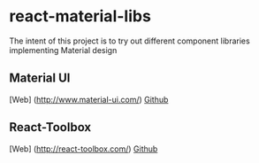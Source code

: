 # react-material-libs

The intent of this project is to try out different component libraries implementing Material design

## Material UI
[Web] (http://www.material-ui.com/)
[Github](https://github.com/callemall/material-ui)

## React-Toolbox
[Web] (http://react-toolbox.com/)
[Github](https://github.com/react-toolbox/react-toolbox)
